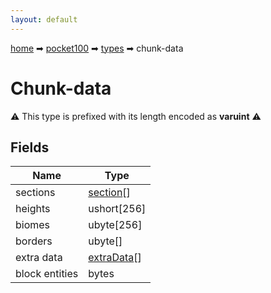 ```yaml
---
layout: default
---
```


[home](/) ➡ [pocket100](/protocol/pocket100) ➡ [types](/protocol/pocket100/types) ➡ chunk-data

# Chunk-data

⚠️️ This type is prefixed with its length encoded as **varuint** ⚠️️

## Fields

Name | Type
---|---
sections | [section](/protocol/pocket100/types/section)[]
heights | ushort[256]
biomes | ubyte[256]
borders | ubyte[]
extra data | [extraData](/protocol/pocket100/types/extra-data)[]
block entities | bytes

